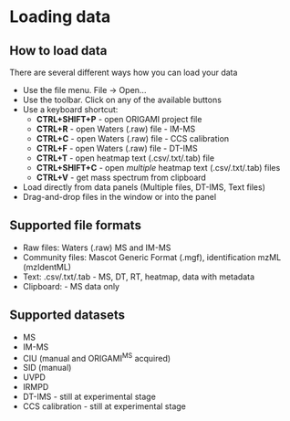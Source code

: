 # Loading data

## How to load data

There are several different ways how you can load your data

- Use the file menu. File -> Open...
- Use the toolbar. Click on any of the available buttons
- Use a keyboard shortcut:
  - **CTRL+SHIFT+P** - open ORIGAMI project file
  - **CTRL+R** - open Waters (.raw) file - IM-MS
  - **CTRL+C** - open Waters (.raw) file - CCS calibration
  - **CTRL+F** - open Waters (.raw) file - DT-IMS
  - **CTRL+T** - open heatmap text (.csv/.txt/.tab) file
  - **CTRL+SHIFT+C** - open _multiple_ heatmap text (.csv/.txt/.tab) files
  - **CTRL+V** - get mass spectrum from clipboard
- Load directly from data panels (Multiple files, DT-IMS, Text files)
- Drag-and-drop files in the window or into the panel

## Supported file formats

- Raw files: Waters (.raw) MS and IM-MS
- Community files: Mascot Generic Format (.mgf), identification mzML (mzIdentML)
- Text: .csv/.txt/.tab - MS, DT, RT, heatmap, data with metadata
- Clipboard: - MS data only

## Supported datasets

- MS
- IM-MS
- CIU (manual and ORIGAMI<sup>MS</sup> acquired)
- SID (manual)
- UVPD
- IRMPD
- DT-IMS - still at experimental stage
- CCS calibration - still at experimental stage
